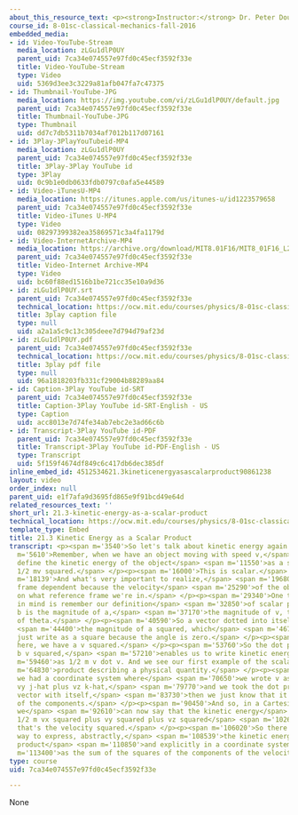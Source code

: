 ```yaml
---
about_this_resource_text: <p><strong>Instructor:</strong> Dr. Peter Dourmashkin</p>
course_id: 8-01sc-classical-mechanics-fall-2016
embedded_media:
- id: Video-YouTube-Stream
  media_location: zLGu1dlP0UY
  parent_uid: 7ca34e074557e97fd0c45ecf3592f33e
  title: Video-YouTube-Stream
  type: Video
  uid: 5369d3ee3c3229a81afb047fa7c47375
- id: Thumbnail-YouTube-JPG
  media_location: https://img.youtube.com/vi/zLGu1dlP0UY/default.jpg
  parent_uid: 7ca34e074557e97fd0c45ecf3592f33e
  title: Thumbnail-YouTube-JPG
  type: Thumbnail
  uid: dd7c7db5311b7034af7012b117d07161
- id: 3Play-3PlayYouTubeid-MP4
  media_location: zLGu1dlP0UY
  parent_uid: 7ca34e074557e97fd0c45ecf3592f33e
  title: 3Play-3Play YouTube id
  type: 3Play
  uid: 0c9b1e0db0633fdb0797c0afa5e44589
- id: Video-iTunesU-MP4
  media_location: https://itunes.apple.com/us/itunes-u/id1223579658
  parent_uid: 7ca34e074557e97fd0c45ecf3592f33e
  title: Video-iTunes U-MP4
  type: Video
  uid: 08297399382ea35869571c3a4fa1179d
- id: Video-InternetArchive-MP4
  media_location: https://archive.org/download/MIT8.01F16/MIT8_01F16_L21v03_360p.mp4
  parent_uid: 7ca34e074557e97fd0c45ecf3592f33e
  title: Video-Internet Archive-MP4
  type: Video
  uid: bc60f88ed1516b1be721cc35e10a9d36
- id: zLGu1dlP0UY.srt
  parent_uid: 7ca34e074557e97fd0c45ecf3592f33e
  technical_location: https://ocw.mit.edu/courses/physics/8-01sc-classical-mechanics-fall-2016/week-7-kinetic-energy-and-work/21.3-kinetic-energy-as-a-scalar-product/21.3-kinetic-energy-as-a-scalar-product/zLGu1dlP0UY.srt
  title: 3play caption file
  type: null
  uid: a2a1a5c9c13c305deee7d794d79af23d
- id: zLGu1dlP0UY.pdf
  parent_uid: 7ca34e074557e97fd0c45ecf3592f33e
  technical_location: https://ocw.mit.edu/courses/physics/8-01sc-classical-mechanics-fall-2016/week-7-kinetic-energy-and-work/21.3-kinetic-energy-as-a-scalar-product/21.3-kinetic-energy-as-a-scalar-product/zLGu1dlP0UY.pdf
  title: 3play pdf file
  type: null
  uid: 96a1818203fb331cf29004b88289aa84
- id: Caption-3Play YouTube id-SRT
  parent_uid: 7ca34e074557e97fd0c45ecf3592f33e
  title: Caption-3Play YouTube id-SRT-English - US
  type: Caption
  uid: acc8013e7d74fe34ab7ebc2e3ad66c6b
- id: Transcript-3Play YouTube id-PDF
  parent_uid: 7ca34e074557e97fd0c45ecf3592f33e
  title: Transcript-3Play YouTube id-PDF-English - US
  type: Transcript
  uid: 5f159f4674df849c6c417db6dec385df
inline_embed_id: 4512534621.3kineticenergyasascalarproduct90861238
layout: video
order_index: null
parent_uid: e1f7afa9d3695fd865e9f91bcd49e64d
related_resources_text: ''
short_url: 21.3-kinetic-energy-as-a-scalar-product
technical_location: https://ocw.mit.edu/courses/physics/8-01sc-classical-mechanics-fall-2016/week-7-kinetic-energy-and-work/21.3-kinetic-energy-as-a-scalar-product/21.3-kinetic-energy-as-a-scalar-product
template_type: Embed
title: 21.3 Kinetic Energy as a Scalar Product
transcript: <p><span m='3540'>So let's talk about kinetic energy again.</span> </p><p><span
  m='5610'>Remember, when we have an object moving with speed v,</span> <span m='9350'>we
  define the kinetic energy of the object</span> <span m='11550'>as a scalar quantity
  1/2 mv squared.</span> </p><p><span m='16000'>This is scalar.</span> </p><p><span
  m='18139'>And what's very important to realize,</span> <span m='19680'>it is reference
  frame dependent because the velocity</span> <span m='25290'>of the object depends
  on what reference frame we're in.</span> </p><p><span m='29340'>One thing to keep
  in mind is remember our definition</span> <span m='32850'>of scalar product, a dot
  b is the magnitude of a,</span> <span m='37170'>the magnitude of v, times the cosine
  of theta.</span> </p><p><span m='40590'>So a vector dotted into itself is just</span>
  <span m='44400'>the magnitude of a squared, which</span> <span m='46740'>we can
  just write as a square because the angle is zero.</span> </p><p><span m='51270'>So
  here, we have a v squared.</span> </p><p><span m='53760'>So the dot product b dot
  b v squared,</span> <span m='57210'>enables us to write kinetic energy</span> <span
  m='59460'>as 1/2 m v dot v. And we see our first example of the scalar</span> <span
  m='64830'>product describing a physical quantity.</span> </p><p><span m='68640'>If
  we had a coordinate system where</span> <span m='70650'>we wrote v as vx i-hat plus
  vy j-hat plus vz k-hat,</span> <span m='79770'>and we took the dot product of that
  vector with itself,</span> <span m='83730'>then we just know that it's the square
  of the components.</span> </p><p><span m='90450'>And so, in a Cartesian system,
  we</span> <span m='92610'>can now say that the kinetic energy</span> <span m='94920'>is
  1/2 m vx squared plus vy squared plus vz squared</span> <span m='102660'>because
  that's the velocity squared.</span> </p><p><span m='106020'>So there's a simple
  way to express, abstractly,</span> <span m='108539'>the kinetic energy as a dot
  product</span> <span m='110850'>and explicitly in a coordinate system</span> <span
  m='113400'>as the sum of the squares of the components of the velocity.</span> </p>
type: course
uid: 7ca34e074557e97fd0c45ecf3592f33e

---
```

None